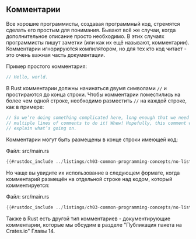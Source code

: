 ## Комментарии

Все хорошие программисты, создавая программный код, стремятся сделать его простым для понимания. Бывают всё же случаи, когда дополнительное описание просто необходимо. В этих случаях программисты пишут заметки (или как их ещё называют, комментарии). Комментарии игнорируются компилятором, но для тех кто код читает - это очень важная часть документации.

Пример простого комментария:

```rust
// Hello, world.
```

В Rust комментарии должны начинаться двумя символами `//` и простираются до конца строки. Чтобы комментарии поместились на более чем одной строке, необходимо разместить `//` на каждой строке, как в примере:

```rust
// So we’re doing something complicated here, long enough that we need
// multiple lines of comments to do it! Whew! Hopefully, this comment will
// explain what’s going on.
```

Комментарии могут быть размещены в конце строки имеющей код:

<span class="filename">Файл: src/main.rs</span>

```rust
{{#rustdoc_include ../listings/ch03-common-programming-concepts/no-listing-24-comments-end-of-line/src/main.rs}}
```

Но чаще вы увидите их использование в следующем формате, когда комментарий размещён на отдельной строке над кодом, который комментируется:

<span class="filename">Файл: src/main.rs</span>

```rust
{{#rustdoc_include ../listings/ch03-common-programming-concepts/no-listing-25-comments-above-line/src/main.rs}}
```

Также в Rust есть другой тип комментариев - документирующие комментарии, которые мы обсудим в разделе "Публикация пакета на Crates.io" Главы 14.
